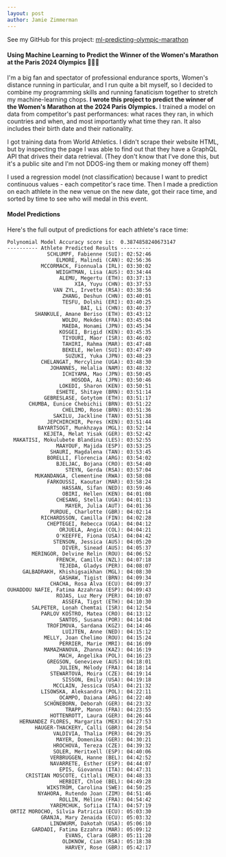 ```yaml
---
layout: post
author: Jamie Zimmerman
---
```


See my GitHub for this project: <a href="https://github.com/jamiezim4/ml-predicting-olympic-marathon">ml-predicting-olympic-marathon</a>

<h4> Using Machine Learning to Predict the Winner of the Women's Marathon at the Paris 2024 Olympics 🥇🏃‍♀️ </h4>

I'm a big fan and spectator of professional endurance sports, Women's distance running in particular, and I run quite a bit myself, so I decided to combine my programming skills and running fanaticism together to stretch my machine-learning chops. __I wrote this project to predict the winner of the Women's Marathon at the 2024 Paris Olympics.__ I trained a model on data from competitor's past performances: what races they ran, in which countries and when, and most importantly what time they ran. It also includes their birth date and their nationality.

I got training data from World Athletics. I didn't scrape their website HTML, but by inspecting the page I was able to find out that they have a GraphQL API that drives their data retrieval. (They don't know that I've done this, but it's a public site and I'm not DDOS-ing them or making money off them)

I used a regression model (not classification) because I want to predict continuous values - each competitor's race time. Then I made a prediction on each athlete in the new venue on the new date, got their race time, and sorted by time to see who will medal in this event.



#### Model Predictions
Here's the full output of predictions for each athlete's race time:

```
Polynomial Model Accuracy score is:  0.3874858240673147
---------- Athlete Predicted Results ----------
             SCHLUMPF, Fabienne (SUI): 02:52:46
                ELMORE, Malindi (CAN): 02:56:36
           MCCORMACK, Fionnuala (IRL): 03:30:02
                WEIGHTMAN, Lisa (AUS): 03:34:44
                 ALEMU, Megertu (ETH): 03:37:13
                      XIA, Yuyu (CHN): 03:37:53
               VAN ZYL, Irvette (RSA): 03:38:56
                  ZHANG, Deshun (CHN): 03:40:01
                  TESFU, Dolshi (ERI): 03:40:25
                        BAI, Li (CHN): 03:40:37
         SHANKULE, Amane Beriso (ETH): 03:43:12
                  WOLDU, Mekdes (FRA): 03:45:04
                  MAEDA, Honami (JPN): 03:45:34
                 KOSGEI, Brigid (KEN): 03:45:35
                  TIYOURI, Maor (ISR): 03:46:02
                  TAHIRI, Rahma (MAR): 03:47:48
                  BEKELE, Helen (SUI): 03:47:49
                   SUZUKI, Yuka (JPN): 03:48:23
           CHELANGAT, Mercyline (UGA): 03:48:30
              JOHANNES, Helalia (NAM): 03:48:32
                  ICHIYAMA, Mao (JPN): 03:50:45
                     HOSODA, Ai (JPN): 03:50:46
                 LOKEDI, Sharon (KEN): 03:50:51
                ESHETE, Shitaye (BRN): 03:51:14
            GEBRESLASE, Gotytom (ETH): 03:51:17
       CHUMBA, Eunice Chebichii (BRN): 03:51:22
                  CHELIMO, Rose (BRN): 03:51:36
               SAKILU, Jackline (TAN): 03:51:38
             JEPCHIRCHIR, Peres (KEN): 03:51:44
          BAYARTSOGT, Munkhzaya (MGL): 03:52:14
            KEJETA, Melat Yisak (GER): 03:52:42
  MAKATISI, Mokulubete Blandina (LES): 03:52:55
                MAAYOUF, Majida (ESP): 03:53:25
              SHAURI, Magdalena (TAN): 03:53:45
             BORELLI, Florencia (ARG): 03:54:02
                BJELJAC, Bojana (CRO): 03:54:40
                   STEYN, Gerda (RSA): 03:57:04
         MUKANDANGA, Clementine (RWA): 03:58:08
             FARKOUSSI, Kaoutar (MAR): 03:58:24
                  HASSAN, Sifan (NED): 03:59:46
                  OBIRI, Hellen (KEN): 04:01:08
                CHESANG, Stella (UGA): 04:01:13
                   MAYER, Julia (AUT): 04:01:36
              PURDUE, Charlotte (GBR): 04:02:14
           RICHARDSSON, Camilla (FIN): 04:02:28
             CHEPTEGEI, Rebecca (UGA): 04:04:12
                 ORJUELA, Angie (COL): 04:04:21
                O'KEEFFE, Fiona (USA): 04:04:42
               STENSON, Jessica (AUS): 04:05:20
                  DIVER, Sinead (AUS): 04:05:37
        MERINGOR, Delvine Relin (ROU): 04:06:52
                FRENCH, Camille (NZL): 04:07:18
                 TEJEDA, Gladys (PER): 04:08:07
     GALBADRAKH, Khishigsaikhan (MGL): 04:08:30
                 GASHAW, Tigist (BRN): 04:09:34
              CHACHA, Rosa Alva (ECU): 04:09:37
OUHADDOU NAFIE, Fatima Azzahraa (ESP): 04:09:43
                ROJAS, Luz Mery (PER): 04:10:07
                  ASSEFA, Tigst (ETH): 04:10:30
        SALPETER, Lonah Chemtai (ISR): 04:12:54
           PARLOV KOŠTRO, Matea (CRO): 04:13:12
                 SANTOS, Susana (POR): 04:14:04
             TROFIMOVA, Sardana (KGZ): 04:14:46
                  LUIJTEN, Anne (NED): 04:15:12
            MELLY, Joan Chelimo (ROU): 04:15:24
                 PERRIER, Marie (MRI): 04:16:09
            MAMAZHANOVA, Zhanna (KAZ): 04:16:19
                 MACH, Angelika (POL): 04:16:23
             GREGSON, Genevieve (AUS): 04:18:01
                 JULIEN, Mélody (FRA): 04:18:14
              STEWARTOVÁ, Moira (CZE): 04:19:14
                  SISSON, Emily (USA): 04:19:18
               MCCLAIN, Jessica (USA): 04:21:32
           LISOWSKA, Aleksandra (POL): 04:22:11
                 OCAMPO, Daiana (ARG): 04:22:40
            SCHÖNEBORN, Deborah (GER): 04:23:32
                   TRAPP, Manon (FRA): 04:23:55
              HOTTENROTT, Laura (GER): 04:26:44
    HERNANDEZ FLORES, Margarita (MEX): 04:27:53
         HAUGER-THACKERY, Calli (GBR): 04:28:54
               VALDIVIA, Thalia (PER): 04:29:35
                MAYER, Domenika (GER): 04:30:21
               HROCHOVÁ, Tereza (CZE): 04:39:32
               SOLER, Meritxell (ESP): 04:40:06
              VERBRUGGEN, Hanne (BEL): 04:42:52
              NAVARRETE, Esther (ESP): 04:44:07
                 EPIS, Giovanna (ITA): 04:47:31
      CRISTIAN MOSCOTE, Citlali (MEX): 04:48:33
                 HERBIET, Chloé (BEL): 04:49:28
             WIKSTRÖM, Carolina (SWE): 04:50:25
          NYAHORA, Rutendo Joan (ZIM): 04:51:46
                 ROLLIN, Méline (FRA): 04:54:42
              YAREMCHUK, Sofiia (ITA): 04:57:19
 ORTIZ MOROCHO, Silvia Patricia (ECU): 05:03:30
           GRANJA, Mary Zenaida (ECU): 05:03:32
              LINDWURM, Dakotah (USA): 05:06:10
        GARDADI, Fatima Ezzahra (MAR): 05:09:12
                   EVANS, Clara (GBR): 05:11:20
                  OLDKNOW, Cian (RSA): 05:18:38
                   HARVEY, Rose (GBR): 05:42:17
```


